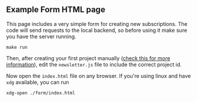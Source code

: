 ## Example Form HTML page

This page includes a very simple form for creating new subscriptions.
The code will send requests to the local backend, so before using it
make sure you have the server running.

	make run

Then, after creating your first project manually ([check this for more
information](../examples/README.md)), edit the `newsletter.js` file
to include the correct project id.

Now open the `index.html` file on any browser. If you're using linux
and have `xdg` available, you can run

	xdg-open ./form/index.html
